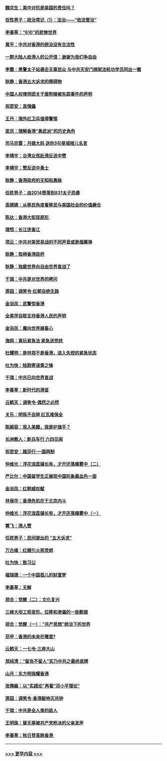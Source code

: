 #### [魏京生：美中对抗是美国的责任吗？](../pages/nsc993/n11500723.md?t=09051822) 
#### [任性男子：政治常识（1）：法治——“依法管治”](../pages/nsc993/n11500791.md?t=09051822) 
#### [李春草：“610”的悲惨世界](../pages/nsc993/n11501141.md?t=09051822) 
#### [黄平：中共对香港的统治没有合法性](../pages/nsc993/n11499473.md?t=09051822) 
#### [一群大陆人给港人的公开信：谢谢为我们争自由](../pages/nsc993/n11500402.md?t=09051822) 
#### [李霞：黑警太子站袭击无辜民众 与中共天安门绑架法轮功学员同出一辙](../pages/nsc993/n11499805.md?t=09051822) 
#### [耿静：香港五大诉求的障碍物](../pages/nsc993/n11497578.md?t=09051822) 
#### [中国人权律师团关于唐荆陵被失踪事件的声明](../pages/nsc993/n11500014.md?t=09051822) 
#### [祝君安：哀傀儡](../pages/nsc993/n11499776.md?t=09051822) 
#### [王丹：海外红卫兵值得警惕](../pages/nsc993/n11498138.md?t=09051822) 
#### [梁京：理解香港“勇武派”的历史角色](../pages/nsc993/n11498006.md?t=09051822) 
#### [司马京雷：月娥大妈  送你3句皇城根儿名言](../pages/nsc993/n11497885.md?t=09051822) 
#### [李靖宇：台湾女孩赴港反送中赞](../pages/nsc993/n11497721.md?t=09051822) 
#### [李靖宇：赞反送中勇士](../pages/nsc993/n11497452.md?t=09051822) 
#### [耿静：香港政府的无知和愚昧](../pages/nsc993/n11494238.md?t=09051822) 
#### [任姓男子：由2014堕落到831太子恐袭](../pages/nsc993/n11496683.md?t=09051822) 
#### [高婧婧：从移民角度看移民与美国社会的价值磨合](../pages/nsc993/n11495757.md?t=09051822) 
#### [陈达：香港大街现原形 ](../pages/nsc993/n11495441.md?t=09051822) 
#### [理悟：长江连香江](../pages/nsc993/n11495377.md?t=09051822) 
#### [项云：中共对美贸易战的不同声音或是烟幕弹](../pages/nsc993/n11494929.md?t=09051822) 
#### [耿静：取缔香港政府](../pages/nsc993/n11494218.md?t=09051822) 
#### [耿静：独裁世界向自由世界宣战了](../pages/nsc993/n11494190.md?t=09051822) 
#### [千瑞：中共是对世界的拷问](../pages/nsc993/n11493021.md?t=09051822) 
#### [莲园：调笑令‧红朝自绝生路](../pages/nsc993/n11493011.md?t=09051822) 
#### [金浴凤：武警惊香港](../pages/nsc993/n11492994.md?t=09051822) 
#### [全美学自联支持香港人民的声明](../pages/nsc993/n11492630.md?t=09051822) 
#### [金浴凤：魔向世界展畜心](../pages/nsc993/n11492599.md?t=09051822) 
#### [海网：真玩紧急法 紧急送党终 ](../pages/nsc993/n11492535.md?t=09051822) 
#### [杜耀明：是林郑不是香港，进入失控的紧急状态](../pages/nsc993/n11491420.md?t=09051822) 
#### [吐为快：陆胞寄语黄之锋](../pages/nsc993/n11491117.md?t=09051822) 
#### [千瑞：中共已向世界宣战](../pages/nsc993/n11490123.md?t=09051822) 
#### [李春草：新时代的港首](../pages/nsc993/n11489864.md?t=09051822) 
#### [云鹤天：调笑令·偶然之必然](../pages/nsc993/n11489701.md?t=09051822) 
#### [关乐：明珠不会碎 红瓦难保全](../pages/nsc993/n11489647.md?t=09051822) 
#### [陈婉容：我入美籍，我是护旗手？](../pages/nsc993/n11487908.md?t=09051822) 
#### [长洲散人：新兵车行 六四见闻](../pages/nsc993/n11487729.md?t=09051822) 
#### [祝君安：踏莎行‧一国两制](../pages/nsc993/n11487699.md?t=09051822) 
#### [仲维光：浮花浪蕊镇长有，才开还落瘴雾中（二）](../pages/nsc993/n11483286.md?t=09051822) 
#### [严比尔：中国留学生正展现中国形象最血色一面](../pages/nsc993/n11485145.md?t=09051822) 
#### [金浴凤：红朝威权赋](../pages/nsc993/n11485191.md?t=09051822) 
#### [林保华：香港危机在于北京内斗](../pages/nsc993/n11484593.md?t=09051822) 
#### [仲维光：浮花浪蕊镇长有，才开还落瘴雾中（ㄧ）](../pages/nsc993/n11483259.md?t=09051822) 
#### [霄飞：港人赞](../pages/nsc993/n11482957.md?t=09051822) 
#### [任姓男子：民间提出的 “五大诉求”](../pages/nsc993/n11482897.md?t=09051822) 
#### [万古缘：红蛾引火邪灵烬](../pages/nsc993/n11482886.md?t=09051822) 
#### [吐为快：致习公](../pages/nsc993/n11482867.md?t=09051822) 
#### [福瑞德：一个中国孤儿的财富梦](../pages/nsc993/n11482817.md?t=09051822) 
#### [李春草：无解](../pages/nsc993/n11482791.md?t=09051822) 
#### [郑合：觉醒（二）：文化复兴](../pages/nsc993/n11478025.md?t=09051822) 
#### [三峡大坝工程变形、位移和渗漏的一些数据](../pages/nsc993/n11478232.md?t=09051822) 
#### [郑合：觉醒（一）：“共产思想”统治下的世界](../pages/nsc993/n11477663.md?t=09051822) 
#### [范甲：香港的未来在哪里?](../pages/nsc993/n11477249.md?t=09051822) 
#### [云鹤天：一七令·三座大山](../pages/nsc993/n11477192.md?t=09051822) 
#### [郑纯清：“留岛不留人”实乃中共之最终底牌](../pages/nsc993/n11476160.md?t=09051822) 
#### [山月：东方明珠耀香港](../pages/nsc993/n11476077.md?t=09051822) 
#### [张翎燊：以“实践论”再看“邓小平理论”](../pages/nsc993/n11475733.md?t=09051822) 
#### [莲园：调笑令‧香港敲响灭共钟](../pages/nsc993/n11475723.md?t=09051822) 
#### [千瑞：中共是全人类的敌人](../pages/nsc993/n11475329.md?t=09051822) 
#### [王明珠：替无辜被共产党枪决的父亲发声](../pages/nsc993/n11474570.md?t=09051822) 
#### [李春草：秋日登高眺香港 ](../pages/nsc993/n11474491.md?t=09051822) 

----
#### [ >>> 更早内容 <<< ](../indexes/nsc993-earlier.md)
